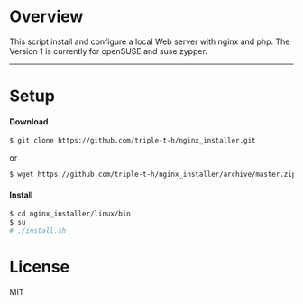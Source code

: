 # Overview

This script install and configure a local Web server with nginx and php. The Version 1 is currently for openSUSE and suse zypper.

----------

# Setup
#### Download

```sh
$ git clone https://github.com/triple-t-h/nginx_installer.git
```

or

```sh
$ wget https://github.com/triple-t-h/nginx_installer/archive/master.zip && unzip master.zip
```

#### Install

```sh
$ cd nginx_installer/linux/bin
$ su
# ./install.sh
```

# License

MIT
